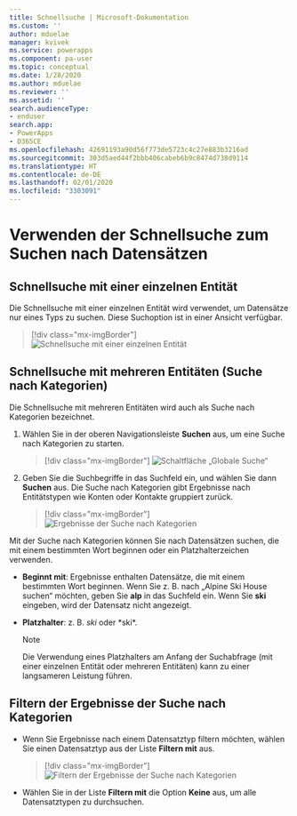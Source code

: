 ```yaml
---
title: Schnellsuche | Microsoft-Dokumentation
ms.custom: ''
author: mduelae
manager: kvivek
ms.service: powerapps
ms.component: pa-user
ms.topic: conceptual
ms.date: 1/28/2020
ms.author: mduelae
ms.reviewer: ''
ms.assetid: ''
search.audienceType:
- enduser
search.app:
- PowerApps
- D365CE
ms.openlocfilehash: 42691193a90d56f773de5723c4c27e883b3216ad
ms.sourcegitcommit: 303d5aed44f2bbb406cabeb6b9c8474d738d9114
ms.translationtype: HT
ms.contentlocale: de-DE
ms.lasthandoff: 02/01/2020
ms.locfileid: "3303091"
---
```

# <a name="using-quick-find-to-search-for-records"></a>Verwenden der Schnellsuche zum Suchen nach Datensätzen

## <a name="single-entity-quick-find"></a>Schnellsuche mit einer einzelnen Entität

Die Schnellsuche mit einer einzelnen Entität wird verwendet, um Datensätze nur eines Typs zu suchen. Diese Suchoption ist in einer Ansicht verfügbar. 

   > [!div class="mx-imgBorder"]
   > ![Schnellsuche mit einer einzelnen Entität](media/single-quick-find-search-box.png "Suchfeld für die Schnellsuche mit einer einzelnen Entität") 

## <a name="multiple-entity-quick-find-categorized-search"></a>Schnellsuche mit mehreren Entitäten (Suche nach Kategorien)

Die Schnellsuche mit mehreren Entitäten wird auch als Suche nach Kategorien bezeichnet. 

1.  Wählen Sie in der oberen Navigationsleiste **Suchen** aus, um eine Suche nach Kategorien zu starten.  

     > [!div class="mx-imgBorder"]
     > ![Schaltfläche „Globale Suche“](media/global-search-button.png "Globale Suche")
  
2.  Geben Sie die Suchbegriffe in das Suchfeld ein, und wählen Sie dann **Suchen** aus. Die Suche nach Kategorien gibt Ergebnisse nach Entitätstypen wie Konten oder Kontakte gruppiert zurück.

     > [!div class="mx-imgBorder"]
     > ![Ergebnisse der Suche nach Kategorien](media/categorized-search-results.png "Ergebnisse der Suche nach Kategorien (Seite)") 

Mit der Suche nach Kategorien können Sie nach Datensätzen suchen, die mit einem bestimmten Wort beginnen oder ein Platzhalterzeichen verwenden.
  
- **Beginnt mit**: Ergebnisse enthalten Datensätze, die mit einem bestimmten Wort beginnen. Wenn Sie z. B. nach „Alpine Ski House suchen“ möchten, geben Sie **alp** in das Suchfeld ein. Wenn Sie **ski** eingeben, wird der Datensatz nicht angezeigt.  
  
- **Platzhalter**: z. B. *ski* oder *ski\*. 

  > [!NOTE]
  >  Die Verwendung eines Platzhalters am Anfang der Suchabfrage (mit einer einzelnen Entität oder mehreren Entitäten) kann zu einer langsameren Leistung führen.
  
## <a name="filter-categorized-search-results"></a>Filtern der Ergebnisse der Suche nach Kategorien 
  
-   Wenn Sie Ergebnisse nach einem Datensatztyp filtern möchten, wählen Sie einen Datensatztyp aus der Liste **Filtern mit** aus. 

    > [!div class="mx-imgBorder"]
    > ![Filtern der Ergebnisse der Suche nach Kategorien](media/filter-categorized-search-results.png "Filtern der Ergebnisse der Suche nach Kategorien")  

  
-   Wählen Sie in der Liste **Filtern mit** die Option **Keine** aus, um alle Datensatztypen zu durchsuchen.  
